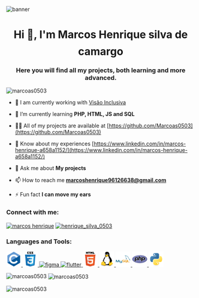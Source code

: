 ![banner](https://github.com/Marcoas0503/img/blob/main/bunnerNovo.jpg?raw=true)
<h1 align="center">Hi 👋, I'm Marcos Henrique silva de camargo</h1>
<h3 align="center">Here you will find all my projects, both learning and more advanced.</h3>

<p align="left"> <img src="https://komarev.com/ghpvc/?username=marcoas0503&label=Profile%20views&color=0e75b6&style=flat" alt="marcoas0503" /> </p>

- 🔭 I am currently working with [Visão Inclusiva](https://github.com/Marcoas0503/Visao_inclusiva)

- 🌱 I’m currently learning **PHP, HTML, JS and SQL**

- 👨‍💻 All of my projects are available at [https://github.com/Marcoas0503](https://github.com/Marcoas0503)

- 📄 Know about my experiences [https://www.linkedin.com/in/marcos-henrique-a658a1152/](https://www.linkedin.com/in/marcos-henrique-a658a1152/)

- 💬 Ask me about **My projects**

- 📫 How to reach me **marcoshenrique96126638@gmail.com**

- ⚡ Fun fact **I can move my ears**

<h3 align="left">Connect with me:</h3>
<p align="left">
<a href="https://linkedin.com/in/marcos henrique" target="blank"><img align="center" src="https://raw.githubusercontent.com/rahuldkjain/github-profile-readme-generator/master/src/images/icons/Social/linked-in-alt.svg" alt="marcos henrique" height="30" width="40" /></a>
<a href="https://instagram.com/henrique_silva_0503" target="blank"><img align="center" src="https://raw.githubusercontent.com/rahuldkjain/github-profile-readme-generator/master/src/images/icons/Social/instagram.svg" alt="henrique_silva_0503" height="30" width="40" /></a>
</p>

<h3 align="left">Languages and Tools:</h3>
<p align="left"> <a href="https://www.cprogramming.com/" target="_blank" rel="noreferrer"> <img src="https://raw.githubusercontent.com/devicons/devicon/master/icons/c/c-original.svg" alt="c" width="40" height="40"/> </a> <a href="https://www.w3schools.com/css/" target="_blank" rel="noreferrer"> <img src="https://raw.githubusercontent.com/devicons/devicon/master/icons/css3/css3-original-wordmark.svg" alt="css3" width="40" height="40"/> </a> <a href="https://www.figma.com/" target="_blank" rel="noreferrer"> <img src="https://www.vectorlogo.zone/logos/figma/figma-icon.svg" alt="figma" width="40" height="40"/> </a> <a href="https://flutter.dev" target="_blank" rel="noreferrer"> <img src="https://www.vectorlogo.zone/logos/flutterio/flutterio-icon.svg" alt="flutter" width="40" height="40"/> </a> <a href="https://www.w3.org/html/" target="_blank" rel="noreferrer"> <img src="https://raw.githubusercontent.com/devicons/devicon/master/icons/html5/html5-original-wordmark.svg" alt="html5" width="40" height="40"/> </a> <a href="https://www.linux.org/" target="_blank" rel="noreferrer"> <img src="https://raw.githubusercontent.com/devicons/devicon/master/icons/linux/linux-original.svg" alt="linux" width="40" height="40"/> </a> <a href="https://www.mysql.com/" target="_blank" rel="noreferrer"> <img src="https://raw.githubusercontent.com/devicons/devicon/master/icons/mysql/mysql-original-wordmark.svg" alt="mysql" width="40" height="40"/> </a> <a href="https://www.php.net" target="_blank" rel="noreferrer"> <img src="https://raw.githubusercontent.com/devicons/devicon/master/icons/php/php-original.svg" alt="php" width="40" height="40"/> </a> <a href="https://www.python.org" target="_blank" rel="noreferrer"> <img src="https://raw.githubusercontent.com/devicons/devicon/master/icons/python/python-original.svg" alt="python" width="40" height="40"/> </a> </p>

<p><img align="left" src="https://github-readme-stats.vercel.app/api/top-langs?username=marcoas0503&show_icons=true&theme=dark&locale=en&layout=compact" alt="marcoas0503" /></p>

<p>&nbsp;<img align="center" src="https://github-readme-stats.vercel.app/api?username=marcoas0503&show_icons=true&theme=dark&locale=en" alt="marcoas0503" /></p>

<p><img align="center" src="https://github-readme-streak-stats.herokuapp.com/?user=marcoas0503&theme=dark" alt="marcoas0503" /></p>
